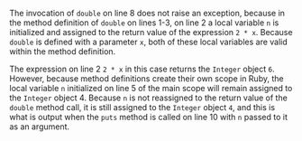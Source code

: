 The invocation of `double` on line 8 does not raise an exception, because in the
method definition of `double` on lines 1-3, on line 2 a local variable `n` is
initialized and assigned to the return value of the expression `2 *
x`. Because `double` is defined with a parameter `x`, both of these local
variables are valid within the method definition.

The expression on line 2 `2 * x` in this case returns the `Integer` object `6`.
However, because method definitions create their own scope in Ruby, the local
variable `n` initialized on line 5 of the main scope will remain assigned to the
`Integer` object 4. Because `n` is not reassigned to the return value of the
`double` method call, it is still assigned to the `Integer` object `4`, and this
is what is output when the `puts` method is called on line 10 with `n` passed to
it as an argument.

